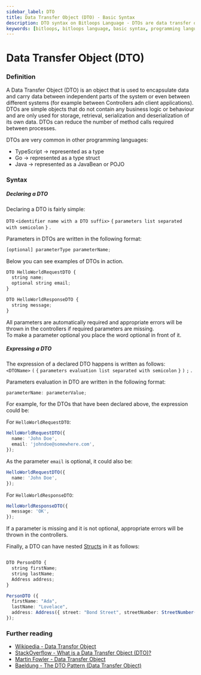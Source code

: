 ```yaml
---
sidebar_label: DTO
title: Data Transfer Object (DTO) - Basic Syntax 
description: DTO syntax on Bitloops Language - DTOs are data transfer objects, meaning their sole responsibility is to transfer objects from one service to another, and correct configuration of these DTOs reduces communication costs considerably.  
keywords: [bitloops, bitloops language, basic syntax, programming language, variables, types, objects, data types, classes, interfaces, modules, functions, loops, services, dto]
---
```


# Data Transfer Object (DTO)


### Definition

A Data Transfer Object (DTO) is an object that is used to encapsulate data and carry data between independent parts of the system or even between different systems (for example between Controllers adn client applications). DTOs are simple objects that do not contain any business logic or behaviour and are only used for storage, retrieval, serialization and deserialization of its own data. DTOs can reduce the number of method calls required between processes.   

DTOs are very common in other programming languages:
* TypeScript ->  represented as a type
* Go -> represented as a type struct
* Java -> represented as a JavaBean or POJO  


### Syntax
##### Declaring a DTO

Declaring a DTO is fairly simple:

`DTO` `<identifier name with a DTO suffix>` `{` `parameters list separated with semicolon` `}` .

Parameters in DTOs are written in the following format:

```typescript
[optional] parameterType parameterName;
```

Below you can see examples of DTOs in action.

```typescript
DTO HelloWorldRequestDTO {
  string name;
  optional string email;
}
```

```typescript
DTO HelloWorldResponseDTO {
  string message;
}
```

All parameters are automatically required and appropriate errors will be thrown in the controllers if required parameters are missing.  
To make a parameter optional you place the word optional in front of it.

##### Expressing a DTO

The expression of a declared DTO happens is written as follows:  
`<DTOName>` `(` `{` `parameters evaluation list separated with semicolon` `}` `)` `;` .

Parameters evaluation in DTO are written in the following format:

```typescript
parameterName: parameterValue;
```

For example, for the DTOs that have been declared above, the expression could be:

For `HelloWorldRequestDTO`:

```typescript
HelloWorldRequestDTO({
  name: 'John Doe',
  email: 'johndoe@somewhere.com',
});
```

As the parameter `email` is optional, it could also be:

```typescript
HelloWorldRequestDTO({
  name: 'John Doe',
});
```

For `HelloWorldResponseDTO`:

```typescript
HelloWorldResponseDTO({
  message: 'OK',
});
```

If a parameter is missing and it is not optional, appropriate errors will be thrown in the controllers.

Finally, a DTO can have nested [Structs](./mapper.md) in it as follows:

```typescript

DTO PersonDTO {
  string firstName;
  string lastName;
  Address address;
}

PersonDTO ({
  firstName: "Ada",
  lastName: "Lovelace",
  address: Address({ street: "Bond Street", streetNumber: StreetNumber({number: 28, numberPostfix: "B"}), postCode: "ABC 2F"}),
});
```

### Further reading

* [Wikipedia - Data Transfor Object](https://en.wikipedia.org/wiki/Data_transfer_object)
* [StackOverflow - What is a Data Transfer Object (DTO)?](https://stackoverflow.com/questions/1051182/what-is-a-data-transfer-object-dto)
* [Martin Fowler - Data Transfer Object](https://martinfowler.com/eaaCatalog/dataTransferObject.html)
* [Baeldung - The DTO Pattern (Data Transfer Object)](https://www.baeldung.com/java-dto-pattern)
